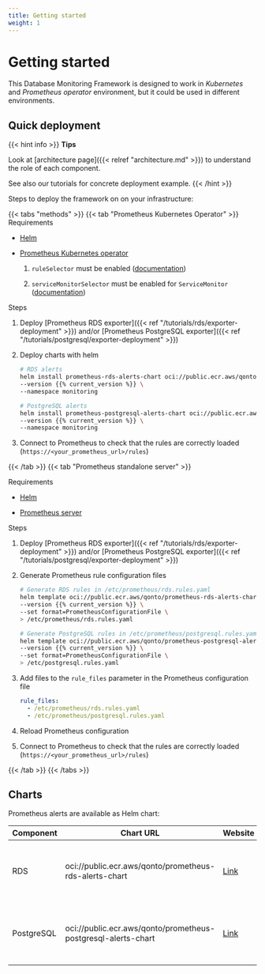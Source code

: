 ```yaml
---
title: Getting started
weight: 1
---
```


# Getting started

This Database Monitoring Framework is designed to work in *Kubernetes* and *Prometheus operator* environment, but it could be used in different environments.

## Quick deployment

{{< hint info >}}
**Tips**

Look at [architecture page]({{< relref "architecture.md" >}}) to understand the role of each component.

See also our tutorials for concrete deployment example.
{{< /hint >}}

Steps to deploy the framework on on your infrastructure:

{{< tabs "methods" >}}
{{< tab "Prometheus Kubernetes Operator" >}}
Requirements

- [Helm](https://helm.sh/docs/intro/install/)

- [Prometheus Kubernetes operator](https://github.com/prometheus-operator/prometheus-operator)

    1. `ruleSelector` must be enabled ([documentation](https://github.com/prometheus-operator/prometheus-operator/blob/v0.68.0/Documentation/user-guides/alerting.md#deploying-prometheus-rules))

    1. `serviceMonitorSelector` must be enabled for `ServiceMonitor` ([documentation](https://github.com/prometheus-operator/prometheus-operator/blob/v0.68.0/Documentation/user-guides/alerting.md#deploying-prometheus-rules))

Steps

1. Deploy [Prometheus RDS exporter]({{< ref "/tutorials/rds/exporter-deployment" >}}) and/or [Prometheus PostgreSQL exporter]({{< ref "/tutorials/postgresql/exporter-deployment" >}})

1. Deploy charts with helm

    ```bash
    # RDS alerts
    helm install prometheus-rds-alerts-chart oci://public.ecr.aws/qonto/prometheus-rds-alerts-chart \
    --version {{% current_version %}} \
    --namespace monitoring
    ```

    ```bash
    # PostgreSQL alerts
    helm install prometheus-postgresql-alerts-chart oci://public.ecr.aws/qonto/prometheus-postgresql-alerts-chart \
    --version {{% current_version %}} \
    --namespace monitoring
    ```

1. Connect to Prometheus to check that the rules are correctly loaded (`https://<your_prometheus_url>/rules`)

{{< /tab >}}
{{< tab "Prometheus standalone server" >}}

Requirements

- [Helm](https://helm.sh/docs/intro/install/)

- [Prometheus server](https://prometheus.io/docs/prometheus/latest/installation/)

Steps

1. Deploy [Prometheus RDS exporter]({{< ref "/tutorials/rds/exporter-deployment" >}}) and/or [Prometheus PostgreSQL exporter]({{< ref "/tutorials/postgresql/exporter-deployment" >}})

1. Generate Prometheus rule configuration files

    ```bash
    # Generate RDS rules in /etc/prometheus/rds.rules.yaml
    helm template oci://public.ecr.aws/qonto/prometheus-rds-alerts-chart \
    --version {{% current_version %}} \
    --set format=PrometheusConfigurationFile \
    > /etc/prometheus/rds.rules.yaml
    ```

    ```bash
    # Generate PostgreSQL rules in /etc/prometheus/postgresql.rules.yaml
    helm template oci://public.ecr.aws/qonto/prometheus-postgresql-alerts-chart \
    --version {{% current_version %}} \
    --set format=PrometheusConfigurationFile \
    > /etc/postgresql.rules.yaml
    ```

1. Add files to the `rule_files` parameter in the Prometheus configuration file

    ```yaml
    rule_files:
      - /etc/prometheus/rds.rules.yaml
      - /etc/prometheus/postgresql.rules.yaml
    ```

1. Reload Prometheus configuration

1. Connect to Prometheus to check that the rules are correctly loaded (`https://<your_prometheus_url>/rules`)

{{< /tab >}}
{{< /tabs >}}

## Charts

Prometheus alerts are available as Helm chart:

<!-- markdownlint-disable no-bare-urls -->

| Component | Chart URL | Website | Parameters |
| --- | --- | --- | --- |
| RDS | oci://public.ecr.aws/qonto/prometheus-rds-alerts-chart | [Link](https://gallery.ecr.aws/qonto/prometheus-rds-alerts-chart) | [Link](https://github.com/qonto/database-monitoring-framework/blob/{{% current_version %}}/charts/prometheus-rds-alerts/values.yaml) |
| PostgreSQL | oci://public.ecr.aws/qonto/prometheus-postgresql-alerts-chart | [Link](https://gallery.ecr.aws/qonto/prometheus-postgresql-alerts-chart) | [Link](https://github.com/qonto/database-monitoring-framework/blob/{{% current_version %}}/charts/prometheus-postgresql-alerts/values.yaml)

<!-- markdownlint-enable no-bare-urls -->
